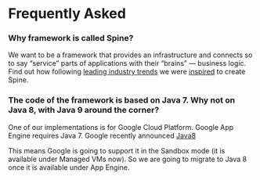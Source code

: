 # Frequently Asked

 
### Why framework is called Spine?
 We want to be a framework that provides an infrastructure and connects so to say “service” parts of applications with their “brains” — business logic. 
 Find out how following [leading industry trends](/docs/guides/priorart.html) we were [inspired](/docs/guides/motivation.html) to create Spine. 

### The code of the framework is based on Java 7. Why not on Java 8, with Java 9 around the corner?

One of our implementations is for Google Cloud Platform. Google App Engine requires Java 7. Google recently announced [Java8](https://youtu.be/aKUlu9-psZo?t=15m30s)

This means Google is going to support it in the Sandbox mode (it is available under Managed VMs now). So we are going to migrate to Java 8 once it is available under App Engine.